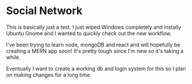 # Social Network

This is basically just a test. I just wiped Windows completely and instally Ubuntu Gnome and I wanted to quickly check out the new workflow.

I've been trying to learn node, mongoDB and react and will hopefully be creating a MERN app soon! It's pretty tough since I'm new so it's taking a while.

Eventually I want to create a working db and login system for this so I plan on making changes for a long time.
